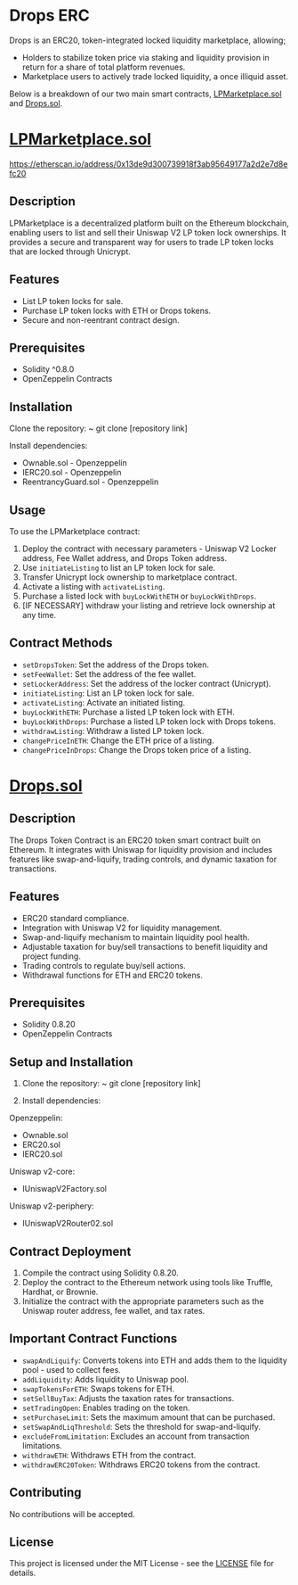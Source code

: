 # Drops ERC
Drops is an ERC20, token-integrated locked liquidity marketplace, allowing;
- Holders to stabilize token price via staking and liquidity provision in return for a share of total platform revenues.
- Marketplace users to actively trade locked liquidity, a once illiquid asset.

Below is a breakdown of our two main smart contracts, [LPMarketplace.sol](contracts/LPMarketplace.sol) and [Drops.sol](contracts/Drops.sol).

# [LPMarketplace.sol](contracts/LPMarketplace.sol)

https://etherscan.io/address/0x13de9d300739918f3ab95649177a2d2e7d8efc20

## Description
LPMarketplace is a decentralized platform built on the Ethereum blockchain, enabling users to list and sell their Uniswap V2 LP token lock ownerships. It provides a secure and transparent way for users to trade LP token locks that are locked through Unicrypt.

## Features
- List LP token locks for sale.
- Purchase LP token locks with ETH or Drops tokens.
- Secure and non-reentrant contract design.

## Prerequisites
- Solidity ^0.8.0
- OpenZeppelin Contracts

## Installation
Clone the repository:
~ git clone [repository link]

Install dependencies:
- Ownable.sol - Openzeppelin
- IERC20.sol - Openzeppelin
- ReentrancyGuard.sol - Openzeppelin

## Usage
To use the LPMarketplace contract:
1. Deploy the contract with necessary parameters - Uniswap V2 Locker address, Fee Wallet address, and Drops Token address.
2. Use `initiateListing` to list an LP token lock for sale.
3. Transfer Unicrypt lock ownership to marketplace contract.
4. Activate a listing with `activateListing`.
5. Purchase a listed lock with `buyLockWithETH` or `buyLockWithDrops`.
6. [IF NECESSARY] withdraw your listing and retrieve lock ownership at any time.

## Contract Methods
- `setDropsToken`: Set the address of the Drops token.
- `setFeeWallet`: Set the address of the fee wallet.
- `setLockerAddress`: Set the address of the locker contract (Unicrypt).
- `initiateListing`: List an LP token lock for sale.
- `activateListing`: Activate an initiated listing.
- `buyLockWithETH`: Purchase a listed LP token lock with ETH.
- `buyLockWithDrops`: Purchase a listed LP token lock with Drops tokens.
- `withdrawListing`: Withdraw a listed LP token lock.
- `changePriceInETH`: Change the ETH price of a listing.
- `changePriceInDrops`: Change the Drops token price of a listing.

# [Drops.sol](contracts/Drops.sol)

## Description
The Drops Token Contract is an ERC20 token smart contract built on Ethereum. It integrates with Uniswap for liquidity provision and includes features like swap-and-liquify, trading controls, and dynamic taxation for transactions.

## Features
- ERC20 standard compliance.
- Integration with Uniswap V2 for liquidity management.
- Swap-and-liquify mechanism to maintain liquidity pool health.
- Adjustable taxation for buy/sell transactions to benefit liquidity and project funding.
- Trading controls to regulate buy/sell actions.
- Withdrawal functions for ETH and ERC20 tokens.

## Prerequisites
- Solidity 0.8.20
- OpenZeppelin Contracts

## Setup and Installation
1. Clone the repository:
~ git clone [repository link]

2. Install dependencies:
   
Openzeppelin:
- Ownable.sol
- ERC20.sol
- IERC20.sol
  
Uniswap v2-core:
- IUniswapV2Factory.sol
  
Uniswap v2-periphery:
- IUniswapV2Router02.sol

## Contract Deployment
1. Compile the contract using Solidity 0.8.20.
2. Deploy the contract to the Ethereum network using tools like Truffle, Hardhat, or Brownie.
3. Initialize the contract with the appropriate parameters such as the Uniswap router address, fee wallet, and tax rates.

## Important Contract Functions
- `swapAndLiquify`: Converts tokens into ETH and adds them to the liquidity pool - used to collect fees.
- `addLiquidity`: Adds liquidity to Uniswap pool.
- `swapTokensForETH`: Swaps tokens for ETH.
- `setSellBuyTax`: Adjusts the taxation rates for transactions.
- `setTradingOpen`: Enables trading on the token.
- `setPurchaseLimit`: Sets the maximum amount that can be purchased.
- `setSwapAndLiqThreshold`: Sets the threshold for swap-and-liquify.
- `excludeFromLimitation`: Excludes an account from transaction limitations.
- `withdrawETH`: Withdraws ETH from the contract.
- `withdrawERC20Token`: Withdraws ERC20 tokens from the contract.

## Contributing
No contributions will be accepted.

## License
This project is licensed under the MIT License - see the [LICENSE](LICENSE) file for details.


